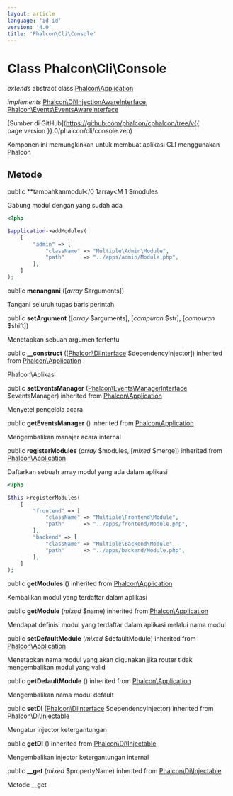 ```yaml
---
layout: article
language: 'id-id'
version: '4.0'
title: 'Phalcon\Cli\Console'
---
```

# Class **Phalcon\Cli\Console**

*extends* abstract class [Phalcon\Application](Phalcon_Application)

*implements* [Phalcon\Di\InjectionAwareInterface](Phalcon_Di_InjectionAwareInterface), [Phalcon\Events\EventsAwareInterface](Phalcon_Events_EventsAwareInterface)

[Sumber di GitHub](https://github.com/phalcon/cphalcon/tree/v{{ page.version }}.0/phalcon/cli/console.zep)

Komponen ini memungkinkan untuk membuat aplikasi CLI menggunakan Phalcon

## Metode

public **tambahkanmodul</0 1array<M 1 $modules</p> 

Gabung modul dengan yang sudah ada

```php
<?php

$application->addModules(
    [
        "admin" => [
            "className" => "Multiple\Admin\Module",
            "path"      => "../apps/admin/Module.php",
        ],
    ]
);

```

public **menangani** ([*array* $arguments])

Tangani seluruh tugas baris perintah

public **setArgument** ([*array* $arguments], [*campuran* $str], [*campuran* $shift])

Menetapkan sebuah argumen tertentu

public **__construct** ([[Phalcon\DiInterface](Phalcon_DiInterface) $dependencyInjector]) inherited from [Phalcon\Application](Phalcon_Application)

Phalcon\Aplikasi

public **setEventsManager** ([Phalcon\Events\ManagerInterface](Phalcon_Events_ManagerInterface) $eventsManager) inherited from [Phalcon\Application](Phalcon_Application)

Menyetel pengelola acara

public **getEventsManager** () inherited from [Phalcon\Application](Phalcon_Application)

Mengembalikan manajer acara internal

public **registerModules** (*array* $modules, [*mixed* $merge]) inherited from [Phalcon\Application](Phalcon_Application)

Daftarkan sebuah array modul yang ada dalam aplikasi

```php
<?php

$this->registerModules(
    [
        "frontend" => [
            "className" => "Multiple\Frontend\Module",
            "path"      => "../apps/frontend/Module.php",
        ],
        "backend" => [
            "className" => "Multiple\Backend\Module",
            "path"      => "../apps/backend/Module.php",
        ],
    ]
);

```

public **getModules** () inherited from [Phalcon\Application](Phalcon_Application)

Kembalikan modul yang terdaftar dalam aplikasi

public **getModule** (*mixed* $name) inherited from [Phalcon\Application](Phalcon_Application)

Mendapat definisi modul yang terdaftar dalam aplikasi melalui nama modul

public **setDefaultModule** (*mixed* $defaultModule) inherited from [Phalcon\Application](Phalcon_Application)

Menetapkan nama modul yang akan digunakan jika router tidak mengembalikan modul yang valid

public **getDefaultModule** () inherited from [Phalcon\Application](Phalcon_Application)

Mengembalikan nama modul default

public **setDI** ([Phalcon\DiInterface](Phalcon_DiInterface) $dependencyInjector) inherited from [Phalcon\Di\Injectable](Phalcon_Di_Injectable)

Mengatur injector ketergantungan

public **getDI** () inherited from [Phalcon\Di\Injectable](Phalcon_Di_Injectable)

Mengembalikan injector ketergantungan internal

public **__get** (*mixed* $propertyName) inherited from [Phalcon\Di\Injectable](Phalcon_Di_Injectable)

Metode __get